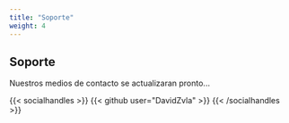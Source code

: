 ```yaml
---
title: "Soporte"
weight: 4
---
```


## Soporte

Nuestros medios de contacto se actualizaran pronto...

{{< socialhandles >}}
    {{< github user="DavidZvla" >}}
{{< /socialhandles >}}
